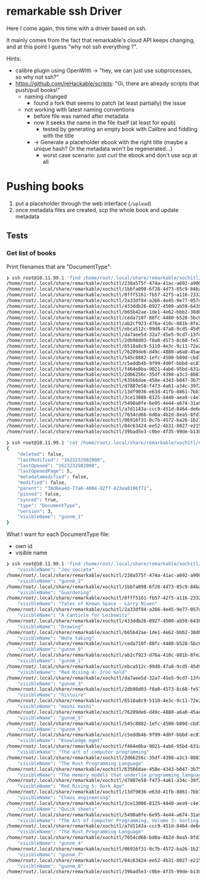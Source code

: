 # remarkable ssh Driver

Here I come again, this time with a driver based on ssh.

It mainly comes from the fact that remarkable's cloud API keeps changing, and at this point I guess "why not ssh everything ?".

Hints:
* calibre plugin using OpenWith -> "hey, we can just use subprocesses, so why not ssh?"
* https://github.com/reHackable/scripts: "Oi, there are already scripts that push/pull books!"
    * naming changed
        * found a fork that seems to patch (at least partially) the issue
    * not working with latest naming conventions
        * before file was named after metadata
        * now it seeks the name in the file itself (at least for epub)
            * tested by generating an empty book with Calibre and fiddling with the title
        * -> Generate a placeholder ebook with the right title (maybe a unique hash? Or the metadata won't be regenerated...)
            * worst case scenario: just curl the ebook and don't use scp at all

# Pushing books

1) put a placeholder through the web interface (`/upload`)
2) once metadata files are created, scp the whole book and update metadata

## Tests

### Get list of books

Print filenames that are "DocumentType":
```bash
❯ ssh root@10.11.99.1 'find /home/root/.local/share/remarkable/xochitl/ -type f -name "*.metadata" -exec grep -qw "DocumentType" {} \; -print'
/home/root/.local/share/remarkable/xochitl/238a575f-474a-41ac-a692-a908461c8b2b.metadata
/home/root/.local/share/remarkable/xochitl/1bbfa098-6f28-4d73-85c9-84bab6823ad2.metadata
/home/root/.local/share/remarkable/xochitl/0fff5161-fb57-42f5-a116-2332c2273219.metadata
/home/root/.local/share/remarkable/xochitl/2a33df84-a266-4e45-9e77-057d4d0f0dd6.metadata
/home/root/.local/share/remarkable/xochitl/433ddb26-0927-4500-ab59-64384a8f5eac.metadata
/home/root/.local/share/remarkable/xochitl/b65b42ae-1de1-4e62-bbb2-38db822369c3.metadata
/home/root/.local/share/remarkable/xochitl/ceda710f-88fc-4480-b528-5bc631702a75.metadata
/home/root/.local/share/remarkable/xochitl/ab2cf923-d76a-410c-881b-8fe2286096cd.metadata
/home/root/.local/share/remarkable/xochitl/ebca512c-99d8-47a8-9cd5-45d9b288fcad.metadata
/home/root/.local/share/remarkable/xochitl/da7aee5d-32a7-45e5-9cd7-13fe1256a7bf.metadata
/home/root/.local/share/remarkable/xochitl/2db98d03-f8a0-4573-8c68-fe57b2f22f86.metadata
/home/root/.local/share/remarkable/xochitl/6518a8c9-5110-4e3c-9c11-72e2a9cb30b3.metadata
/home/root/.local/share/remarkable/xochitl/76209de6-d49c-4880-a6a0-45aefbec999e.metadata
/home/root/.local/share/remarkable/xochitl/545c8882-1efc-4500-b09d-cbd70e9fdb89.metadata
/home/root/.local/share/remarkable/xochitl/c5eddb4b-9f99-4d0f-bbbd-ec8752bbbc32.metadata
/home/root/.local/share/remarkable/xochitl/f464e0ba-9021-4ab6-95bd-631a015133a9.metadata
/home/root/.local/share/remarkable/xochitl/2d66256c-35df-4398-a3c3-8083d63c546a.metadata
/home/root/.local/share/remarkable/xochitl/63566dae-458e-4343-b047-3b75f81fbd7f.metadata
/home/root/.local/share/remarkable/xochitl/d7807e58-f473-4a61-a34c-39f2c63f0c15.metadata
/home/root/.local/share/remarkable/xochitl/13df9036-e63d-41fb-8861-7bb7a8383683.metadata
/home/root/.local/share/remarkable/xochitl/3ce13086-8125-4440-aea9-c4e749963e84.metadata
/home/root/.local/share/remarkable/xochitl/5490a0fe-6e95-4e44-a674-31a9de2d3d90.metadata
/home/root/.local/share/remarkable/xochitl/a7d1143a-ccc9-451d-8464-de6e468252a6.metadata
/home/root/.local/share/remarkable/xochitl/7654cd66-bd0a-4b2d-8ea5-8fd35daba9c0.metadata
/home/root/.local/share/remarkable/xochitl/06916f31-0c7b-4572-ba26-1b27e08e13fa.metadata
/home/root/.local/share/remarkable/xochitl/04c63424-ee52-4b31-8027-e21548a764e5.metadata
/home/root/.local/share/remarkable/xochitl/39bad5e3-c0be-4f35-99de-b1388408172d.metadata
```

```bash
❯ ssh root@10.11.99.1 'cat /home/root/.local/share/remarkable/xochitl/ebca512c-99d8-47a8-9cd5-45d9b288fcad.metadata'
{
    "deleted": false,
    "lastModified": "1623232982000",
    "lastOpened": "1623232982000",
    "lastOpenedPage": 5,
    "metadatamodified": false,
    "modified": false,
    "parent": "38d6ea4d-77a6-4004-82f7-423ea0196f72",
    "pinned": false,
    "synced": true,
    "type": "DocumentType",
    "version": 3,
    "visibleName": "gunnm_1"
}
```

What I want for each DocumentType file:
* own id
* visible name


```bash
❯ ssh root@10.11.99.1 'find /home/root/.local/share/remarkable/xochitl/ -type f -name "*.metadata" -exec grep -qw "DocumentType" {} \; -exec grep "visibleName" {} \; -print'
    "visibleName": "Jeu societe"
/home/root/.local/share/remarkable/xochitl/238a575f-474a-41ac-a692-a908461c8b2b.metadata
    "visibleName": "gunnm_2"
/home/root/.local/share/remarkable/xochitl/1bbfa098-6f28-4d73-85c9-84bab6823ad2.metadata
    "visibleName": "Guardening"
/home/root/.local/share/remarkable/xochitl/0fff5161-fb57-42f5-a116-2332c2273219.metadata
    "visibleName": "Tales of Known Space - Larry Niven"
/home/root/.local/share/remarkable/xochitl/2a33df84-a266-4e45-9e77-057d4d0f0dd6.metadata
    "visibleName": "A Canticle for Leibowitz"
/home/root/.local/share/remarkable/xochitl/433ddb26-0927-4500-ab59-64384a8f5eac.metadata
    "visibleName": "Drawing"
/home/root/.local/share/remarkable/xochitl/b65b42ae-1de1-4e62-bbb2-38db822369c3.metadata
    "visibleName": "Note taking"
/home/root/.local/share/remarkable/xochitl/ceda710f-88fc-4480-b528-5bc631702a75.metadata
    "visibleName": "gunnm_9"
/home/root/.local/share/remarkable/xochitl/ab2cf923-d76a-410c-881b-8fe2286096cd.metadata
    "visibleName": "gunnm_1"
/home/root/.local/share/remarkable/xochitl/ebca512c-99d8-47a8-9cd5-45d9b288fcad.metadata
    "visibleName": "Red Rising 4: Iron Gold"
/home/root/.local/share/remarkable/xochitl/da7aee5d-32a7-45e5-9cd7-13fe1256a7bf.metadata
    "visibleName": "gunnm_3"
/home/root/.local/share/remarkable/xochitl/2db98d03-f8a0-4573-8c68-fe57b2f22f86.metadata
    "visibleName": "histoire"
/home/root/.local/share/remarkable/xochitl/6518a8c9-5110-4e3c-9c11-72e2a9cb30b3.metadata
    "visibleName": "mashi mashi"
/home/root/.local/share/remarkable/xochitl/76209de6-d49c-4880-a6a0-45aefbec999e.metadata
    "visibleName": "gunnm_5"
/home/root/.local/share/remarkable/xochitl/545c8882-1efc-4500-b09d-cbd70e9fdb89.metadata
    "visibleName": "gunnm_6"
/home/root/.local/share/remarkable/xochitl/c5eddb4b-9f99-4d0f-bbbd-ec8752bbbc32.metadata
    "visibleName": "Knowledge mgmt"
/home/root/.local/share/remarkable/xochitl/f464e0ba-9021-4ab6-95bd-631a015133a9.metadata
    "visibleName": "The art of computer programming"
/home/root/.local/share/remarkable/xochitl/2d66256c-35df-4398-a3c3-8083d63c546a.metadata
    "visibleName": "The Rust Programming Language"
/home/root/.local/share/remarkable/xochitl/63566dae-458e-4343-b047-3b75f81fbd7f.metadata
    "visibleName": "The memory models that underlie programming languages"
/home/root/.local/share/remarkable/xochitl/d7807e58-f473-4a61-a34c-39f2c63f0c15.metadata
    "visibleName": "Red Rising 5: Dark Age"
/home/root/.local/share/remarkable/xochitl/13df9036-e63d-41fb-8861-7bb7a8383683.metadata
    "visibleName": "Chaos engineering"
/home/root/.local/share/remarkable/xochitl/3ce13086-8125-4440-aea9-c4e749963e84.metadata
    "visibleName": "Quick sheets"
/home/root/.local/share/remarkable/xochitl/5490a0fe-6e95-4e44-a674-31a9de2d3d90.metadata
    "visibleName": "The Art of Computer Programming, Volume 3: Sorting and Searching, Second Edition"
/home/root/.local/share/remarkable/xochitl/a7d1143a-ccc9-451d-8464-de6e468252a6.metadata
    "visibleName": "The Rust Programming Language"
/home/root/.local/share/remarkable/xochitl/7654cd66-bd0a-4b2d-8ea5-8fd35daba9c0.metadata
    "visibleName": "gunnm_4"
/home/root/.local/share/remarkable/xochitl/06916f31-0c7b-4572-ba26-1b27e08e13fa.metadata
    "visibleName": "gunnm_7"
/home/root/.local/share/remarkable/xochitl/04c63424-ee52-4b31-8027-e21548a764e5.metadata
    "visibleName": "gunnm_8"
/home/root/.local/share/remarkable/xochitl/39bad5e3-c0be-4f35-99de-b1388408172d.metadata
```